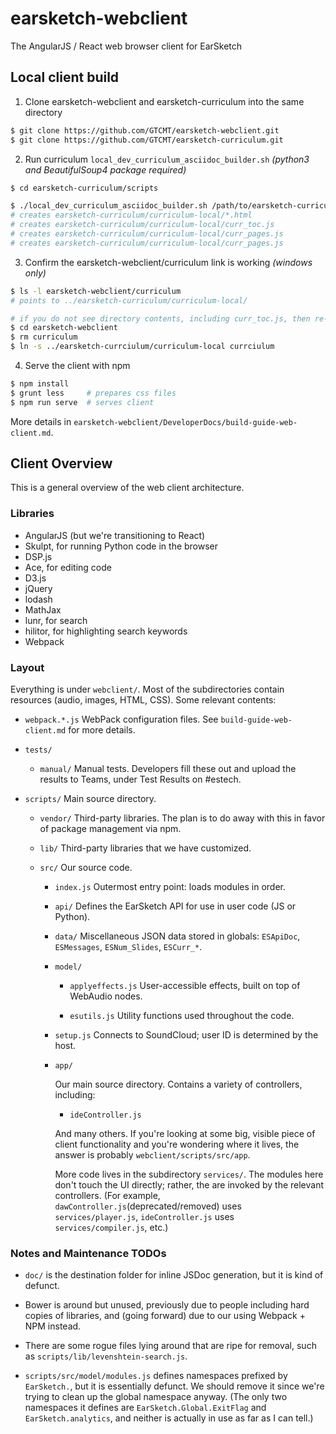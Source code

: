 # earsketch-webclient

The AngularJS / React web browser client for EarSketch


## Local client build

1. Clone earsketch-webclient and earsketch-curriculum into the same directory

```bash
$ git clone https://github.com/GTCMT/earsketch-webclient.git
$ git clone https://github.com/GTCMT/earsketch-curriculum.git
```

2. Run curriculum `local_dev_curriculum_asciidoc_builder.sh` _(python3 and BeautifulSoup4 package required)_

```bash
$ cd earsketch-curriculum/scripts

$ ./local_dev_curriculum_asciidoc_builder.sh /path/to/earsketch-curriculum
# creates earsketch-curriculum/curriculum-local/*.html
# creates earsketch-curriculum/curriculum-local/curr_toc.js
# creates earsketch-curriculum/curriculum-local/curr_pages.js
# creates earsketch-curriculum/curriculum-local/curr_pages.js
```

3. Confirm the earsketch-webclient/curriculum link is working _(windows only)_

```bash
$ ls -l earsketch-webclient/curriculum
# points to ../earsketch-curriculum/curriculum-local/

# if you do not see directory contents, including curr_toc.js, then re-create it
$ cd earsketch-webclient
$ rm curriculum
$ ln -s ../earsketch-currciulum/curriculum-local currciulum
```

4. Serve the client with npm

```bash
$ npm install
$ grunt less     # prepares css files
$ npm run serve  # serves client
```

More details in `earsketch-webclient/DeveloperDocs/build-guide-web-client.md`.


## Client Overview

This is a general overview of the web client architecture.

### Libraries

- AngularJS (but we're transitioning to React)
- Skulpt, for running Python code in the browser
- DSP.js
- Ace, for editing code
- D3.js
- jQuery
- lodash
- MathJax
- lunr, for search
- hilitor, for highlighting search keywords
- Webpack

### Layout

Everything is under `webclient/`. Most of the subdirectories contain resources (audio, images, HTML, CSS). Some relevant contents:

- `webpack.*.js`
  WebPack configuration files. See `build-guide-web-client.md` for more details.

- `tests/`
  - `manual/`
    Manual tests. Developers fill these out and upload the results to Teams, under Test Results on #estech.

- `scripts/`
  Main source directory.

  - `vendor/`
    Third-party libraries. The plan is to do away with this in favor of package management via npm.

  - `lib/`
    Third-party libraries that we have customized.

  - `src/`
    Our source code.
    - `index.js`
      Outermost entry point: loads modules in order.

    - `api/`
      Defines the EarSketch API for use in user code (JS or Python).

    - `data/`
      Miscellaneous JSON data stored in globals: `ESApiDoc`, `ESMessages`, `ESNum_Slides`, `ESCurr_*`.

    - `model/`
      - `applyeffects.js`
        User-accessible effects, built on top of WebAudio nodes.

      - `esutils.js`
        Utility functions used throughout the code.

    - `setup.js`
      Connects to SoundCloud; user ID is determined by the host.

    - `app/`

      Our main source directory.
      Contains a variety of controllers, including:
      - `ideController.js`

      And many others. If you're looking at some big, visible piece of client functionality and you're wondering where it lives, the answer is probably `webclient/scripts/src/app`.

      More code lives in the subdirectory `services/`. The modules here don't touch the UI directly; rather, the are invoked by the relevant controllers. (For example, `dawController.js`(deprecated/removed) uses `services/player.js`, `ideController.js` uses `services/compiler.js`, etc.)

### Notes and Maintenance TODOs

- `doc/` is the destination folder for inline JSDoc generation, but it is kind of defunct.

- Bower is around but unused, previously due to people including hard copies of libraries, and (going forward) due to our using Webpack + NPM instead.

- There are some rogue files lying around that are ripe for removal, such as `scripts/lib/levenshtein-search.js`.

- `scripts/src/model/modules.js` defines namespaces prefixed by `EarSketch.`, but it is essentially defunct. We should remove it since we're trying to clean up the global namespace anyway.
(The only two namespaces it defines are `EarSketch.Global.ExitFlag` and `EarSketch.analytics`, and neither is actually in use as far as I can tell.)